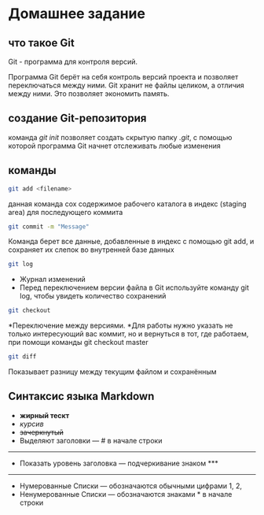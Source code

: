 # Домашнее задание

## что такое Git

Git - программа для контроля версий.

Программа Git берёт на себя контроль версий проекта и позволяет переключаться между ними. 
Git хранит не файлы целиком, а отличия между ними. Это позволяет экономить память.

## создание Git-репозитория
команда *git init* позволяет создать скрытую папку *.git*, с помощью которой программа Git начнет отслеживать любые изменения

## команды
```sh
git add <filename>
```
данная команда сох содержимое рабочего каталога в индекс (staging area) для последующего коммита
```sh
git commit -m "Message"
```
Команда берет все данные, добавленные в индекс с помощью git add, и сохраняет их слепок во внутренней базе данных 
```sh
git log
```
* Журнал изменений
* Перед переключением версии файла в Git 
используйте команду git log, чтобы увидеть количество сохранений
```sh
git checkout
```
*Переключение между версиями.
*Для работы нужно указать не только 
интересующий вас коммит, но и вернуться 
в тот, где работаем, при помощи команды 
git checkout master
```sh
git diff
```
Показывает разницу между текущим файлом 
и сохранённым

## Синтаксис языка Markdown

* **жирный тескт**
* *курсив*
* ~~зачеркнутый~~
* Выделяют заголовки — # в начале строки
***
* Показать уровень заголовка — 
подчеркивание знаком ***
***
* Нумерованные Списки — обозначаются 
обычными цифрами 1, 2, 
* Ненумерованные Списки — обозначаются знаками * в начале строки

